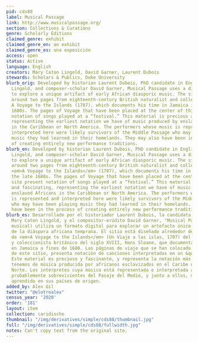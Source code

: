 ```yaml
---
pid: cds88
label: Musical Passage
link: http://www.musicalpassage.org/
section: Collections & Curations
genre: Scholarly Editions
claimed_genre: exhibit
claimed_genre_en: an exhibit
claimed_genre_es: una exposición
access: open
status: Active
language: English
creators: Mary Caton Lingold, David Garner, Laurent Dubois
stewards: Scholars & Publics, Duke University
blurb_orig: Developed by historian Laurent Dubois, PhD candidate in English Mary Caton
  Lingold, and composer-scholar David Garner, Musical Passage uses a digital format
  to explore a unique artifact of early African diasporic music. The site is designed
  around two pages from eighteenth-century British naturalist and collector Hans Sloane’s
  A Voyage to the Islands (1707), which documents his time in Jamaica in the late
  1680s. The pages of Voyage that have been placed at the center of this site present
  notation of songs played at a “festival.” This material is precious and fascinating,
  representing the earliest notation we have of music produced by enslaved Africans
  in the Caribbean or North America. The performers whose music is represented and
  interpreted here were likely survivors of the Middle Passage who may have been playing
  music they had learned in their homelands. They may also have been in the process
  of creating entirely new performance traditions.
blurb_en: Developed by historian Laurent Dubois, PhD candidate in English Mary Caton
  Lingold, and composer-scholar David Garner, Musical Passage uses a digital format
  to explore a unique artifact of early African diasporic music. The site is designed
  around two pages from eighteenth-century British naturalist and collector Hans Sloane’s
  <em>A Voyage to the Islands</em> (1707), which documents his time in Jamaica in
  the late 1680s. The pages of Voyage that have been placed at the center of this
  site present notation of songs played at a “festival.” This material is precious
  and fascinating, representing the earliest notation we have of music produced by
  enslaved Africans in the Caribbean or North America. The performers whose music
  is represented and interpreted here were likely survivors of the Middle Passage
  who may have been playing music they had learned in their homelands. They may also
  have been in the process of creating entirely new performance traditions.
blurb_es: Desarrollado por el historiador Laurent Dubois, la candidata a PhD en Inglés
  Mary Caton Lingold, y el compositor-erúdito David Garner, "Musical Passage" (Pasaje
  musical) utiliza un formato digital para explorar un artefacto único de la música
  de la diáspora africana temprana. El sitio está diseñado alrededor de dos páginas
  de <em>A Voyage to the Islands</em> (Un Viaje a las islas, 1707) del naturalista
  y coleccionista británico del siglo XVIII, Hans Sloane, que documenta su tiempo
  en Jamaica a fines de 1680. Las páginas de viaje que se han colocado en el centro
  de este sitio, presenta notación de canciones interpretadas en un &quot;Festival&quot;.
  Este material es precioso y fascinante, y representa la notación más temprana que
  tenemos de música producida por africanos esclavizados en el Caribe o América del
  Norte. Los intérpretes cuya música está representada e interpretada aquí fueron
  probablemente sobrevivientes del Pasaje del Medio, y junto a ellos, música que habían
  aprendido en sus países de origen.
added_by: Alex Gil
twitter: "@elotroalex"
census_year: '2020'
order: '181'
layout: item
collection: caridischo
thumbnail: "/img/derivatives/simple/cds88/thumbnail.jpg"
full: "/img/derivatives/simple/cds88/fullwidth.jpg"
notes: Can't copy text from the original site.
---
```

